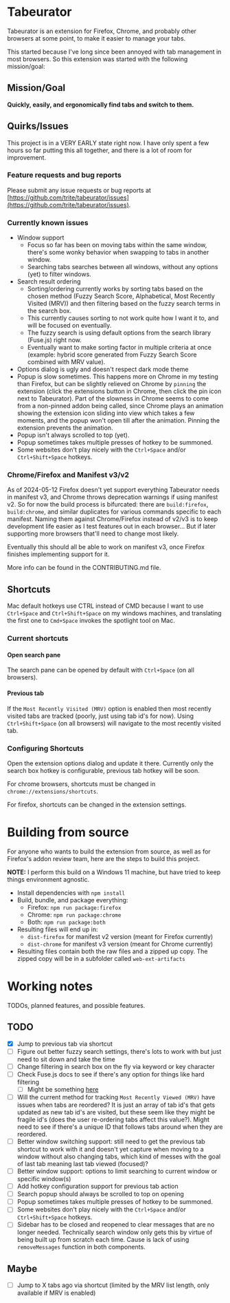 # Tabeurator

Tabeurator is an extension for Firefox, Chrome, and probably other browsers at some point, to make it easier to manage your tabs.

This started because I've long since been annoyed with tab management in most browsers. So this extension was started with the following mission/goal:

## Mission/Goal

**Quickly, easily, and ergonomically find tabs and switch to them.**

## Quirks/Issues

This project is in a VERY EARLY state right now. I have only spent a few hours so far putting this all together, and there is a lot of room for improvement.

### Feature requests and bug reports

Please submit any issue requests or bug reports at [https://github.com/trite/tabeurator/issues](https://github.com/trite/tabeurator/issues).

### Currently known issues

- Window support
  - Focus so far has been on moving tabs within the same window, there's some wonky behavior when swapping to tabs in another window.
  - Searching tabs searches between all windows, without any options (yet) to filter windows.
- Search result ordering
  - Sorting/ordering currently works by sorting tabs based on the chosen method (Fuzzy Search Score, Alphabetical, Most Recently Visited (MRV)) and then filtering based on the fuzzy search terms in the search box.
  - This currently causes sorting to not work quite how I want it to, and will be focused on eventually.
  - The fuzzy search is using default options from the search library (Fuse.js) right now.
  - Eventually want to make sorting factor in multiple criteria at once (example: hybrid score generated from Fuzzy Search Score combined with MRV value).
- Options dialog is ugly and doesn't respect dark mode theme
- Popup is slow sometimes. This happens more on Chrome in my testing than Firefox, but can be slightly relieved on Chrome by `pinning` the extension (click the extensions button in Chrome, then click the pin icon next to Tabeurator). Part of the slowness in Chrome seems to come from a non-pinned addon being called, since Chrome plays an animation showing the extension icon sliding into view which takes a few moments, and the popup won't open till after the animation. Pinning the extension prevents the animation.
- Popup isn't always scrolled to top (yet).
- Popup sometimes takes multiple presses of hotkey to be summoned.
- Some websites don't play nicely with the `Ctrl+Space` and/or `Ctrl+Shift+Space` hotkeys.

### Chrome/Firefox and Manifest v3/v2

As of 2024-05-12 Firefox doesn't yet support everything Tabeurator needs in manifest v3, and Chrome throws deprecation warnings if using manifest v2. So for now the build process is bifurcated: there are `build:firefox`, `build:chrome`, and similar duplicates for various commands specific to each manifest. Naming them against Chrome/Firefox instead of v2/v3 is to keep development life easier as I test features out in each browser... But if later supporting more browsers that'll need to change most likely.

Eventually this should all be able to work on manifest v3, once Firefox finishes implementing support for it.

More info can be found in the CONTRIBUTING.md file.

## Shortcuts

Mac default hotkeys use CTRL instead of CMD because I want to use `Ctrl+Space` and `Ctrl+Shift+Space` on my windows machines, and translating the first one to `Cmd+Space` invokes the spotlight tool on Mac.

### Current shortcuts

#### Open search pane

The search pane can be opened by default with `Ctrl+Space` (on all browsers).

#### Previous tab

If the `Most Recently Visited (MRV)` option is enabled then most recently visited tabs are tracked (poorly, just using tab id's for now). Using `Ctrl+Shift+Space` (on all browsers) will navigate to the most recently visited tab.

### Configuring Shortcuts

Open the extension options dialog and update it there. Currently only the search box hotkey is configurable, previous tab hotkey will be soon.

For chrome browsers, shortcuts must be changed in `chrome://extensions/shortcuts`.

For firefox, shortcuts can be changed in the extension settings.

# Building from source

For anyone who wants to build the extension from source, as well as for Firefox's addon review team, here are the steps to build this project.

**NOTE:** I perform this build on a Windows 11 machine, but have tried to keep things environment agnostic.

- Install dependencies with `npm install`
- Build, bundle, and package everything:
  - Firefox: `npm run package:firefox`
  - Chrome: `npm run package:chrome`
  - Both: `npm run package:both`
- Resulting files will end up in:
  - `dist-firefox` for manifest v2 version (meant for Firefox currently)
  - `dist-chrome` for manifest v3 version (meant for Chrome currently)
- Resulting files contain both the raw files and a zipped up copy. The zipped copy will be in a subfolder called `web-ext-artifacts`

# Working notes

TODOs, planned features, and possible features.

## TODO

- [x] Jump to previous tab via shortcut
- [ ] Figure out better fuzzy search settings, there's lots to work with but just need to sit down and take the time
- [ ] Change filtering in search box on the fly via keyword or key character
- [ ] Check Fuse.js docs to see if there's any option for things like hard filtering
  - [ ] Might be something [here](https://www.fusejs.io/api/options.html#useextendedsearch)
- [ ] Will the current method for tracking `Most Recently Viewed (MRV)` have issues when tabs are reordered? It is just an array of tab id's that gets updated as new tab id's are visited, but these seem like they might be fragile id's (does the user re-ordering tabs affect this value?). Might need to see if there's a unique ID that follows tabs around when they are reordered.
- [ ] Better window switching support: still need to get the previous tab shortcut to work with it and doesn't yet capture when moving to a window without also changing tabs, which kind of messes with the goal of last tab meaning last tab viewed (focused)?
- [ ] Better window support: options to limit searching to current window or specific window(s)
- [ ] Add hotkey configuration support for previous tab action
- [ ] Search popup should always be scrolled to top on opening
- [ ] Popup sometimes takes multiple presses of hotkey to be summoned.
- [ ] Some websites don't play nicely with the `Ctrl+Space` and/or `Ctrl+Shift+Space` hotkeys.
- [ ] Sidebar has to be closed and reopened to clear messages that are no longer needed. Technically search window only gets this by virtue of being built up from scratch each time. Cause is lack of using `removeMessages` function in both components.

## Maybe

- [ ] Jump to X tabs ago via shortcut (limited by the MRV list length, only available if MRV is enabled)
